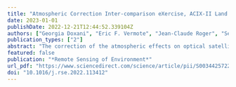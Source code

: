 ```yaml
---
title: "Atmospheric Correction Inter-comparison eXercise, ACIX-II Land: An assessment of atmospheric correction processors for Landsat 8 and Sentinel-2 over land"
date: 2023-01-01
publishDate: 2022-12-21T12:44:52.339104Z
authors: ["Georgia Doxani", "Eric F. Vermote", "Jean-Claude Roger", "Sergii Skakun", "Ferran Gascon", "Alan Collison", "Liesbeth {De Keukelaere}", "Camille Desjardins", "David Frantz", "Olivier Hagolle", "Minsu Kim", "Jérôme Louis", "Fabio Pacifici", "Bringfried Pflug", "Hervé Poilvé", "Didier Ramon", "Rudolf Richter", "Feng Yin"]
publication_types: ["2"]
abstract: "The correction of the atmospheric effects on optical satellite images is essential for quantitative and multi-temporal remote sensing applications. In order to study the performance of the state-of-the-art methods in an integrated way, a voluntary and open-access benchmark Atmospheric Correction Inter-comparison eXercise (ACIX) was initiated in 2016 in the frame of Committee on Earth Observation Satellites (CEOS) Working Group on Calibration & Validation (WGCV). The first exercise was extended in a second edition wherein twelve atmospheric correction (AC) processors, a substantially larger testing dataset and additional validation metrics were involved. The sites for the inter-comparison analysis were defined by investigating the full catalogue of the Aerosol Robotic Network (AERONET) sites for coincident measurements with satellites' overpass. Although there were more than one hundred sites for Copernicus Sentinel-2 and Landsat 8 acquisitions, the analysis presented in this paper concerns only the common matchups amongst all processors, reducing the number to 79 and 62 sites respectively. Aerosol Optical Depth (AOD) and Water Vapour (WV) retrievals were consequently validated based on the available AERONET observations. The processors mostly succeeded in retrieving AOD for relatively light to medium aerosol loading (AOD < 0.2) with uncertainties <0.08, while the overall uncertainty values were typically 0.23 ± 0.15. Better performances were observed for WV retrievals with >90% of the results falling within the suggested empirical specifications and with the Root Mean Square Error (RMSE) being mostly <0.25 g/cm2. Regarding Surface Reflectance (SR) validation two main approaches were followed. For the first one, a simulated SR reference dataset was computed over all of the test sites by using the 6SV (Second Simulation of the Satellite Signal in the Solar Spectrum vector code) full radiative transfer modelling (RTM) and AERONET measurements for the required aerosol variables and water vapour content. The performance assessment demonstrated that the retrievals were not biased for most of the bands. The uncertainties ranged from approximately 0.003 to 0.01 (excluding B01) for the best performing processors in both sensors' analyses. For the second one, measurements from the radiometric calibration network RadCalNet over La Crau (France) and Gobabeb (Namibia) were involved in the validation. The performance of the processors was in general consistent across all bands for both sensors and with low standard deviations (<0.04) between on-site and estimated surface reflectance. Overall, our study provides a good insight of AC algorithms' performance to developers and users, pointing out similarities and differences for AOD, WV and SR retrievals. Such validation though still lacks of ground-based measurements of known uncertainty to better assess and characterize the uncertainties in SR retrievals."
featured: false
publication: "*Remote Sensing of Environment*"
url_pdf: "https://www.sciencedirect.com/science/article/pii/S0034425722005181"
doi: "10.1016/j.rse.2022.113412"
---
```


